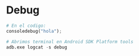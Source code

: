 # Debug

```python
# En el codigo:
consoledebug("hola");

# Abrimos terminal en Android SDK Platform tools
adb.exe logcat -s debug
```